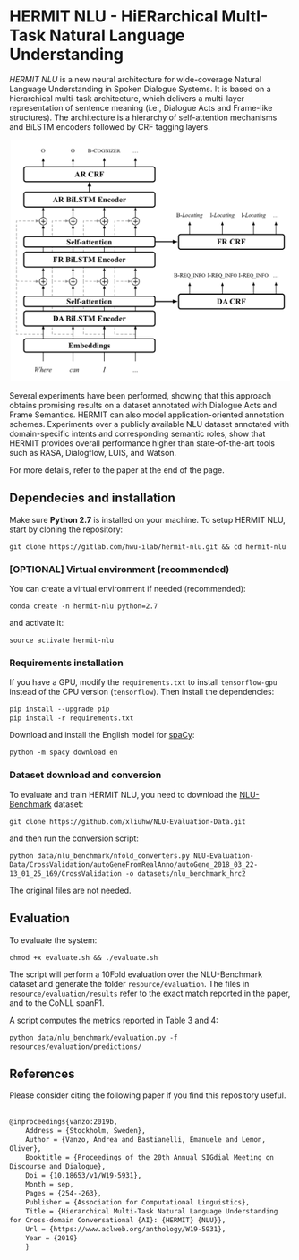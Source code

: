 # HERMIT NLU - HiERarchical MultI-Task Natural Language Understanding

*HERMIT NLU* is a new neural architecture for wide-coverage Natural Language Understanding in Spoken Dialogue Systems. It is based on a hierarchical multi-task architecture, which delivers a multi-layer representation of sentence meaning (i.e., Dialogue Acts and Frame-like structures). The architecture is a hierarchy of self-attention mechanisms and BiLSTM encoders followed by CRF tagging layers.

<center>
	<img src="hermit_architecture.png" alt="Hermit Architecture" width="500"/>
</center>

Several experiments have been performed, showing that this approach obtains promising results on a dataset annotated with Dialogue Acts and Frame Semantics.
HERMIT can also model application-oriented annotation schemes. Experiments over a publicly available NLU dataset annotated with domain-specific intents and corresponding semantic roles, show that HERMIT provides overall performance higher than state-of-the-art tools such as RASA, Dialogflow, LUIS, and Watson.

For more details, refer to the paper at the end of the page.


## Dependecies and installation

Make sure **Python 2.7** is installed on your machine.
To setup HERMIT NLU, start by cloning the repository:

```
git clone https://gitlab.com/hwu-ilab/hermit-nlu.git && cd hermit-nlu
```
### [OPTIONAL] Virtual environment (recommended)
You can create a virtual environment if needed (recommended):

```
conda create -n hermit-nlu python=2.7
```
and activate it:

```
source activate hermit-nlu
```

### Requirements installation
If you have a GPU, modify the `requirements.txt` to install `tensorflow-gpu` instead of the CPU version (`tensorflow`). Then install the dependencies:

```
pip install --upgrade pip
pip install -r requirements.txt
```

Download and install the English model for [spaCy](https://spacy.io):

```
python -m spacy download en
```

### Dataset download and conversion

To evaluate and train HERMIT NLU, you need to download the [NLU-Benchmark](https://github.com/xliuhw/NLU-Evaluation-Data) dataset:

```
git clone https://github.com/xliuhw/NLU-Evaluation-Data.git
```
and then run the conversion script:

```
python data/nlu_benchmark/nfold_converters.py NLU-Evaluation-Data/CrossValidation/autoGeneFromRealAnno/autoGene_2018_03_22-13_01_25_169/CrossValidation -o datasets/nlu_benchmark_hrc2 
```

The original files are not needed.

## Evaluation

To evaluate the system:

```
chmod +x evaluate.sh && ./evaluate.sh
``` 

The script will perform a 10Fold evaluation over the NLU-Benchmark dataset and generate the folder `resource/evaluation`. The files in `resource/evaluation/results` refer to the exact match reported in the paper, and to the CoNLL spanF1.

A script computes the metrics reported in Table 3 and 4:

```
python data/nlu_benchmark/evaluation.py -f resources/evaluation/predictions/
```

## References

Please consider citing the following paper if you find this repository useful.

```

@inproceedings{vanzo:2019b,
	Address = {Stockholm, Sweden},
	Author = {Vanzo, Andrea and Bastianelli, Emanuele and Lemon, Oliver},
	Booktitle = {Proceedings of the 20th Annual SIGdial Meeting on Discourse and Dialogue},
	Doi = {10.18653/v1/W19-5931},
	Month = sep,
	Pages = {254--263},
	Publisher = {Association for Computational Linguistics},
	Title = {Hierarchical Multi-Task Natural Language Understanding for Cross-domain Conversational {AI}: {HERMIT} {NLU}},
	Url = {https://www.aclweb.org/anthology/W19-5931},
	Year = {2019}
	}

```